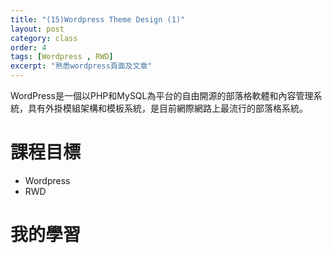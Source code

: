 ```yaml
---
title: "(15)Wordpress Theme Design (1)"
layout: post
category: class
order: 4
tags: [Wordpress , RWD]
excerpt: "熟悉wordpress頁面及文章"
---
```

WordPress是一個以PHP和MySQL為平台的自由開源的部落格軟體和內容管理系統，具有外掛模組架構和模板系統，是目前網際網路上最流行的部落格系統。

# 課程目標
- Wordpress
- RWD

# 我的學習

## 


[1]: https://github.com/        "GitHub"
[2]: https://pages.github.com/  "GitHub Pages"
[3]: https://jekyllrb.com/      "Jekyll"
[4]: http://markdown.tw         "Markdown文件"
[5]: http://dillinger.io/       "Dillinger"








